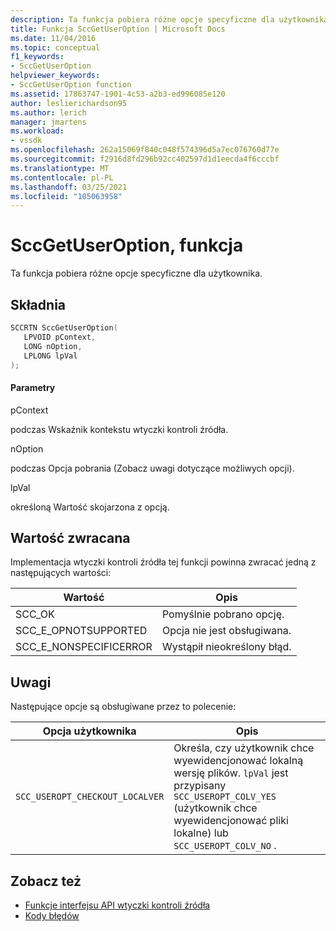 ```yaml
---
description: Ta funkcja pobiera różne opcje specyficzne dla użytkownika.
title: Funkcja SccGetUserOption | Microsoft Docs
ms.date: 11/04/2016
ms.topic: conceptual
f1_keywords:
- SccGetUserOption
helpviewer_keywords:
- SccGetUserOption function
ms.assetid: 17863747-1901-4c53-a2b3-ed996085e120
author: leslierichardson95
ms.author: lerich
manager: jmartens
ms.workload:
- vssdk
ms.openlocfilehash: 262a15069f840c048f574396d5a7ec076760d77e
ms.sourcegitcommit: f2916d8fd296b92cc402597d1d1eecda4f6cccbf
ms.translationtype: MT
ms.contentlocale: pl-PL
ms.lasthandoff: 03/25/2021
ms.locfileid: "105063958"
---
```

# <a name="sccgetuseroption-function"></a>SccGetUserOption, funkcja
Ta funkcja pobiera różne opcje specyficzne dla użytkownika.

## <a name="syntax"></a>Składnia

```cpp
SCCRTN SccGetUserOption(
   LPVOID pContext,
   LONG nOption,
   LPLONG lpVal
);
```

#### <a name="parameters"></a>Parametry
 pContext

podczas Wskaźnik kontekstu wtyczki kontroli źródła.

 nOption

podczas Opcja pobrania (Zobacz uwagi dotyczące możliwych opcji).

 lpVal

określoną Wartość skojarzona z opcją.

## <a name="return-value"></a>Wartość zwracana
 Implementacja wtyczki kontroli źródła tej funkcji powinna zwracać jedną z następujących wartości:

|Wartość|Opis|
|-----------|-----------------|
|SCC_OK|Pomyślnie pobrano opcję.|
|SCC_E_OPNOTSUPPORTED|Opcja nie jest obsługiwana.|
|SCC_E_NONSPECIFICERROR|Wystąpił nieokreślony błąd.|

## <a name="remarks"></a>Uwagi
 Następujące opcje są obsługiwane przez to polecenie:

|Opcja użytkownika|Opis|
|-----------------|-----------------|
|`SCC_USEROPT_CHECKOUT_LOCALVER`|Określa, czy użytkownik chce wyewidencjonować lokalną wersję plików. `lpVal` jest przypisany `SCC_USEROPT_COLV_YES` (użytkownik chce wyewidencjonować pliki lokalne) lub `SCC_USEROPT_COLV_NO` .|

## <a name="see-also"></a>Zobacz też
- [Funkcje interfejsu API wtyczki kontroli źródła](../extensibility/source-control-plug-in-api-functions.md)
- [Kody błędów](../extensibility/error-codes.md)
